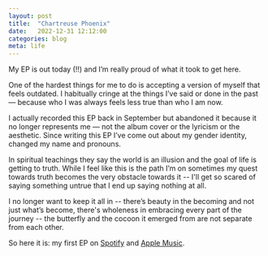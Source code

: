 ```yaml
---
layout: post
title:  "Chartreuse Phoenix"
date:   2022-12-31 12:12:00
categories: blog
meta: life
---
```


My EP is out today (!!) and I’m really proud of what it took to get here.

One of the hardest things for me to do is accepting a version of myself that feels outdated. I habitually cringe at the things I’ve said or done in the past — because who I was always feels less true than who I am now.

I actually recorded this EP back in September but abandoned it because it no longer represents me — not the album cover or the lyricism or the aesthetic. Since writing this EP I’ve come out about my gender identity, changed my name and pronouns.

In spiritual teachings they say the world is an illusion and the goal of life is getting to truth. While I feel like this is the path I’m on sometimes my quest towards truth becomes the very obstacle towards it -- I'll get so scared of saying something untrue that I end up saying nothing at all.

I no longer want to keep it all in -- there’s beauty in the becoming and not just what’s become, there's wholeness in embracing every part of the journey -- the butterfly and the cocoon it emerged from are not separate from each other.

So here it is: my first EP on [Spotify](https://open.spotify.com/album/2p9qv4jN1kTiUrUNse9inb?si=KENUTmwoTo-xI4rRUKmHKw) and [Apple Music](https://music.apple.com/us/album/chartreuse-phoenix-single/1661683512).
